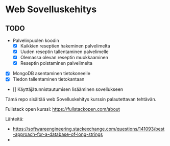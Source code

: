 Web Sovelluskehitys
====

## TODO
* Palvelinpuolen koodin
    * [x] Kaikkien reseptien hakeminen palvelimelta
    * [x] Uuden reseptin tallentaminen palvelimelle
    * [x] Olemassa olevan reseptin muokkaaminen
    * [x] Reseptin poistaminen palvelimelta
* [x] MongoDB asentaminen tietokoneelle
* [x] Tiedon tallentaminen tietokantaan
* [] Käyttäjätunnistautumisen lisääminen sovellukseen

Tämä repo sisältää web Sovelluskehitys kurssin palautettavan tehtävän.

Fullstack open kurssi: https://fullstackopen.com/about

Lähteitä:
* https://softwareengineering.stackexchange.com/questions/141093/best-approach-for-a-database-of-long-strings
* 
